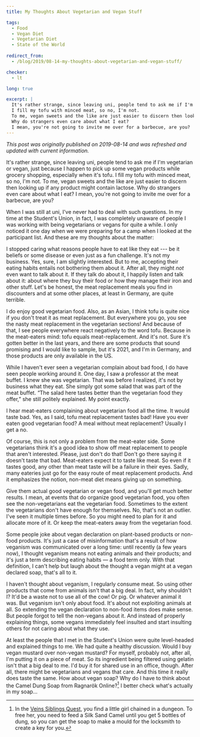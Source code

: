 ```yaml
---
title: My Thoughts About Vegetarian and Vegan Stuff

tags:
  - Food
  - Vegan Diet
  - Vegetarian Diet
  - State of the World
  
redirect_from:
  - /blog/2019/08-14-my-thoughts-about-vegetarian-and-vegan-stuff/

checker:
  - lt

long: true

excerpt: |
  It's rather strange, since leaving uni, people tend to ask me if I'm vegetarian or vegan, just because I happen to pick up some vegan products while grocery shopping, especially when it's tofu.
  I fill my tofu with minced meat, so no, I'm not.
  To me, vegan sweets and the like are just easier to discern then looking up if any product might contain lactose.
  Why do strangers even care about what I eat?
  I mean, you're not going to invite me over for a barbecue, are you?
---
```

*This post was originally published on 2019-08-14 and was refreshed and updated with current information.*

It's rather strange, since leaving uni, people tend to ask me if I'm vegetarian or vegan, just because I happen to pick up some vegan products while grocery shopping, especially when it's tofu.
I fill my tofu with minced meat, so no, I'm not.
To me, vegan sweets and the like are just easier to discern then looking up if any product might contain lactose.
Why do strangers even care about what I eat?
I mean, you're not going to invite me over for a barbecue, are you?
<!--more-->

When I was still at uni, I've never had to deal with such questions.
In my time at the Student's Union, in fact, I was completely unaware of people I was working with being vegetarians or vegans for quite a while.
I only noticed it one day when we were preparing for a camp when I looked at the participant list.
And these are my thoughts about the matter:

I stopped caring what reasons people have to eat like they eat --- be it beliefs or some disease or even just as a fun challenge.
It's not my business.
Yes, sure, I am slightly interested.
But to me, accepting their eating habits entails not bothering them about it.
After all, they might *not* even want to talk about it.
If they talk do about it, I happily listen and talk about it: about where they buy their food or how they manage their iron and other stuff.
Let's be honest, the meat replacement meals you find in discounters and at some other places, at least in Germany, are quite terrible.

I do enjoy good vegetarian food.
Also, as an Asian, I think tofu is quite nice if you don't treat it as meat replacement.
But everywhere you go, you see the nasty meat replacement in the vegetarian sections!
And because of that, I see people everywhere react negatively to the word tofu.
Because in the meat-eaters mind: tofu equals meat-replacement.
And it's not.
Sure it's gotten better in the last years, and there are some products that sound promising and I would like to sample, but it's 2021, and I'm in Germany, and those products are only available in the US.

While I haven't ever seen a vegetarian complain about bad food, I do have seen people working around it.
One day, I saw a professor at the meat buffet.
I knew she was vegetarian.
That was before I realized, it's not by business what they eat.
She simply got some salad that was part of the meat buffet.
“The salad here tastes better than the vegetarian food they offer,” she still politely explained.
My point exactly.

I hear meat-eaters complaining about vegetarian food all the time.
It would taste bad.
Yes, as I said, tofu meat replacement tastes bad!
Have you ever eaten good vegetarian food?
A meal without meat replacement?
Usually I get a no.

Of course, this is not only a problem from the meat-eater side.
Some vegetarians think it's a good idea to show off meat replacement to people that aren't interested.
Please, just don't do that!
Don't go there saying it doesn't taste that bad.
Meat-eaters expect it to taste like meat.
So even if it tastes good, any other than meat taste will be a failure in their eyes.
Sadly, many eateries just go for the easy route of meat replacement products.
And it emphasizes the notion, non-meat diet means giving up on something.

Give them actual good vegetarian or vegan food, and you'll get much better results.
I mean, at events that do organize good vegetarian food, you often see the non-vegetarians eat the vegetarian food.
Sometimes to the extent the vegetarians don't have enough for themselves.
No, that's not an outlier.
I've seen it multiple times before.
So you might need to plan for it and allocate more of it.
Or keep the meat-eaters away from the vegetarian food.

Some people joke about vegan declaration on plant-based products or non-food products.
It's just a case of misinformation that's a result of how veganism was communicated over a long time: until recently (a few years now), I thought veganism means not eating animals and their products; and it's just a term describing eating habits — a food term only.
With that definition, I can't help but laugh about the thought a vegan might at a vegan declared soap, that's all to it.

I haven't thought about veganism, I regularly consume meat.
So using other products that come from animals isn't that a big deal.
In fact, why shouldn't I?
It'd be a waste not to use all of the cow! Or pig. Or whatever animal it was.
But veganism isn't only about food.
It's about not exploiting animals at all.
So extending the vegan declaration to non-food items does make sense.
But people forgot to tell the non-vegans about it.
And instead of properly explaining things, some vegans immediately feel insulted and start insulting others for not caring about what they use.

At least the people that I met in the Student's Union were quite level-headed and explained things to me.
We had quite a healthy discussion.
Would I buy vegan mustard over non-vegan mustard?
For myself, probably not, after all, I'm putting it on a piece of meat.
So its ingredient being filtered using gelatin isn't that a big deal to me.
I'd buy it for shared use in an office, though.
After all, there might be vegetarians and vegans that care.
And this time it really does taste the same.
How about vegan soap?
Why do I have to think about the Camel Dung Soap from Ragnarök Online?[^Veins_Siblings_Quest]
I better check what's actually in my soap…

[^Veins_Siblings_Quest]: In the [Veins Siblings Quest](https://irowiki.org/wiki/Veins_Siblings_Quest), you find a little girl chained in a dungeon.
To free her, you need to feed a Silk Sand Camel until you get 5 bottles of dung, so you can get the soap to make a mould for the locksmith to create a key for you.
